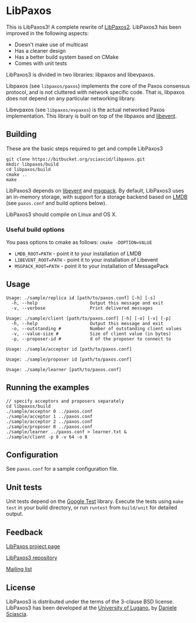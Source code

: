 # LibPaxos

This is LibPaxos3! A complete rewrite of [LibPaxos2][1].
LibPaxos3 has been improved in the following aspects:

- Doesn't make use of multicast
- Has a cleaner design
- Has a better build system based on CMake
- Comes with unit tests

LibPaxos3 is divided in two libraries: libpaxos and libevpaxos. 

Libpaxos (see ```libpaxos/paxos```) implements the core of the Paxos consensus 
protocol, and is not cluttered with network specific code. That is, libpaxos 
does not depend on any particular networking library.

Libevpaxos (see ```libpaxos/evpaxos```) is the actual networked Paxos 
implementation. This library is built on top of the libpaxos and [libevent][2].

## Building

These are the basic steps required to get and compile LibPaxos3

	git clone https://bitbucket.org/sciascid/libpaxos.git
	mkdir libpaxos/build
	cd libpaxos/build
	cmake ..
	make

LibPaxos3 depends on [libevent][2] and [msgpack][9]. By default, LibPaxos3 uses
an in-memory storage, with support for a storage backend based on [LMDB][10]
(see ```paxos.conf``` and build options below).

LibPaxos3 should compile on Linux and OS X.

### Useful build options

You pass options to cmake as follows: ```cmake -DOPTION=VALUE```

- ```LMDB_ROOT=PATH```  - point it to your installation of LMDB
- ```LIBEVENT_ROOT=PATH``` -  point it to your installation of Libevent
- ```MSGPACK_ROOT=PATH``` - point it to your installation of MessagePack

## Usage

```
Usage: ./sample/replica id [path/to/paxos.conf] [-h] [-s]
  -h, --help                    Output this message and exit
  -v, --verbose                 Print delivered messages
```

```
Usage: ./sample/client [path/to/paxos.conf] [-h] [-o] [-v] [-p]
  -h, --help                    Output this message and exit
  -o, --outstanding #           Number of outstanding client values
  -v, --value-size #            Size of client value (in bytes)
  -p, --proposer-id #           d of the proposer to connect to
```

```
Usage: ./sample/acceptor id [path/to/paxos.conf]
```

```
Usage: ./sample/proposer id [path/to/paxos.conf]
```

```
Usage: ./sample/learner [path/to/paxos.conf]
```

## Running the examples

	// specify acceptors and proposers separately
	cd libpaxos/build
	./sample/acceptor 0 ../paxos.conf
	./sample/acceptor 1 ../paxos.conf
	./sample/acceptor 2 ../paxos.conf
	./sample/proposer 0 ../paxos.conf
	./sample/learner ../paxos.conf > learner.txt &
	./sample/client -p 0 -v 64 -o 8

## Configuration

See ```paxos.conf``` for a sample configuration file.

##  Unit tests

Unit tests depend on the [Google Test][4] library. Execute the tests using 
```make test``` in your build directory, or run ```runtest``` from
```build/unit``` for  detailed output.

## Feedback

[LibPaxos project page][1]

[LibPaxos3 repository][5]

[Mailing list][6]

## License

LibPaxos3 is distributed under the terms of the 3-clause BSD license.
LibPaxos3 has been developed at the [University of Lugano][7],
by [Daniele Sciascia][8].

[1]: http://libpaxos.sourceforge.net
[2]: http://www.libevent.org
[4]: http://code.google.com/p/googletest/
[5]: https://bitbucket.org/sciascid/libpaxos
[6]: https://lists.sourceforge.net/lists/listinfo/libpaxos-general
[7]: http://inf.usi.ch
[8]: http://atelier.inf.usi.ch/~sciascid
[9]: http://www.msgpack.org
[10]: http://symas.com/mdb/
